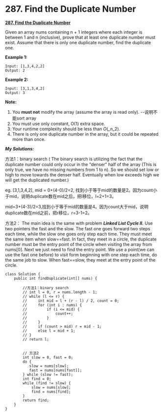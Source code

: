 # 287. Find the Duplicate Number

[ **287. Find the Duplicate Number**](https://leetcode.com/problems/find-the-duplicate-number/description/)

Given an array nums containing n + 1 integers where each integer is between 1 and n \(inclusive\), prove that at least one duplicate number must exist. Assume that there is only one duplicate number, find the duplicate one.

**Example 1:**

```text
Input: [1,3,4,2,2]
Output: 2
```

**Example 2:**

```text
Input: [3,1,3,4,2]
Output: 3
```

**Note:**

1. You **must not** modify the array \(assume the array is read only\). --说明不能sort array
2. You must use only constant, O\(1\) extra space.
3. Your runtime complexity should be less than _O_\(_n_2\).
4. There is only one duplicate number in the array, but it could be repeated more than once.

_**My Solutions:**_

方法1：binary search  \( The binary search is utilizing the fact that the duplicate number could only occur in the "denser" half of the array \(This is only true, we have no missing numbers from 1 to n\). So we should set low or high to move towards the denser half. Eventually when low exceeds high we will get the duplicated number.\)

eg. \[3,1,3,4,2\], mid = 0+\(4-0\)/2=2, 找到小于等于mid的数量是2。因为count小于mid，说明duplicate数在mid之后，把l移位，l=2+1=3。

mid=3+\(4-3\)/2=3,找到小于等于mid的数量是4。因为count大于mid，说明duplicate数在mid之前，把r移位，r=3-1=2。

方法2： The main idea is the same with problem _**Linked List Cycle II.**_ Use two pointers the fast and the slow. The fast one goes forward two steps each time, while the slow one goes only step each time. They must meet the same item when slow==fast. In fact, they meet in a circle, the duplicate number must be the entry point of the circle when visiting the array from nums\[0\]. Next we just need to find the entry point. We use a point\(we can use the fast one before\) to visit form beginning with one step each time, do the same job to slow. When fast==slow, they meet at the entry point of the circle. 

```text
class Solution {
    public int findDuplicate(int[] nums) {
        
        //方法1：binary search
        // int l = 0, r = nums.length - 1;
        // while (l <= r) {
        //     int mid = l + (r - l) / 2, count = 0;
        //     for (int i : nums) {
        //         if (i <= mid) {
        //             count++;
        //         }
        //     }
        //     if (count > mid) r = mid - 1;
        //     else l = mid + 1;
        // }
        // return l;
        
        
        // 方法2
        int slow = 0, fast = 0;
        do {
           slow = nums[slow];
           fast = nums[nums[fast]];
        } while (slow != fast);
        int find = 0;
        while (find != slow) {
            slow = nums[slow];
            find = nums[find];
        }
        return find;
    }
}
```

